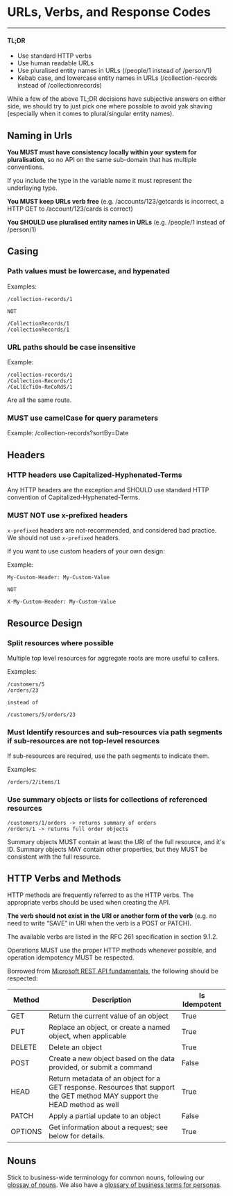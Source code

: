 # URLs, Verbs, and Response Codes

---

#### TL;DR

- Use standard HTTP verbs
- Use human readable URLs
- Use pluralised entity names in URLs (/people/1 instead of /person/1)
- Kebab case, and lowercase entity names in URLs (/collection-records instead of /collectionrecords)

While a few of the above TL;DR decisions have subjective answers on either side, we should try to just pick one where possible to avoid yak shaving (especially when it comes to plural/singular entity names).

## Naming in Urls

**You MUST must have consistency locally within your system for pluralisation**, so no API on the same sub-domain that has multiple conventions.

If you include the type in the variable name it must represent the underlaying type.

**You MUST keep URLs verb free** (e.g. /accounts/123/getcards is incorrect, a HTTP GET to /account/123/cards is correct)

**You SHOULD use pluralised entity names in URLs** (e.g. /people/1 instead of /person/1)

## Casing

### Path values must be lowercase, and hypenated

Examples:

    /collection-records/1

    NOT

    /CollectionRecords/1
    /collectionRecords/1

### URL paths should be case insensitive

Example:

    /collection-records/1
    /Collection-Records/1
    /CoLlEcTiOn-ReCoRdS/1

Are all the same route.

### MUST use camelCase for query parameters

Example: /collection-records?sortBy=Date

## Headers

### HTTP headers use Capitalized-Hyphenated-Terms

Any HTTP headers are the exception and SHOULD use standard HTTP convention of Capitalized-Hyphenated-Terms.

### MUST NOT use x-prefixed headers

`x-prefixed` headers are not-recommended, and considered bad practice. We should not use `x-prefixed` headers.

If you want to use custom headers of your own design:

Example:

    My-Custom-Header: My-Custom-Value

    NOT

    X-My-Custom-Header: My-Custom-Value

## Resource Design

### Split resources where possible

Multiple top level resources for aggregate roots are more useful to callers.

Examples:

    /customers/5
    /orders/23

    instead of

    /customers/5/orders/23

### Must Identify resources and sub-resources via path segments if sub-resources are not top-level resources

If sub-resources are required, use the path segments to indicate them.

Examples:

    /orders/2/items/1

### Use summary objects or lists for collections of referenced resources

    /customers/1/orders -> returns summary of orders
    /orders/1 -> returns full order objects

Summary objects MUST contain at least the URI of the full resource, and it's ID.
Summary objects MAY contain other properties, but they MUST be consistent with the full resource.

## HTTP Verbs and Methods

HTTP methods are frequently referred to as the HTTP verbs.
The appropriate verbs should be used when creating the API.

**The verb should not exist in the URI or another form of the verb** (e.g. no need to write “SAVE” in URI when the verb is a POST or PATCH).

The available verbs are listed in the RFC 261 specification in section 9.1.2.

Operations MUST use the proper HTTP methods whenever possible, and operation idempotency MUST be respected.

Borrowed from [Microsoft REST API fundamentals](https://github.com/microsoft/api-guidelines/blob/vNext/Guidelines.md#74-supported-methods), the following should be respected:

Method  | Description                                                                                                                | Is Idempotent
------- | -------------------------------------------------------------------------------------------------------------------------- | -------------
GET     | Return the current value of an object                                                                                      | True
PUT     | Replace an object, or create a named object, when applicable                                                               | True
DELETE  | Delete an object                                                                                                           | True
POST    | Create a new object based on the data provided, or submit a command                                                        | False
HEAD    | Return metadata of an object for a GET response. Resources that support the GET method MAY support the HEAD method as well | True
PATCH   | Apply a partial update to an object                                                                                        | False
OPTIONS | Get information about a request; see below for details.                                                                    | True


## Nouns

Stick to business-wide terminology for common nouns, following our [glossay of nouns](https://newdaycards.atlassian.net/wiki/spaces/ENG/pages/2403926249/Glossary+of+Nouns). We also have a [glossary of business terms for personas](https://newdaycards.atlassian.net/wiki/spaces/DA/pages/1668776990/Users+and+Personas).
